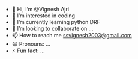 - 👋 Hi, I’m @Vignesh Ajri
- 👀 I’m interested in coding
- 🌱 I’m currently learning python DRF
- 💞️ I’m looking to collaborate on ...
- 📫 How to reach me ssvignesh2003@gmail.com
- 😄 Pronouns: ...
- ⚡ Fun fact: ...

<!---
Vignesh-Ajri/Vignesh-Ajri is a ✨ special ✨ repository because its `README.md` (this file) appears on your GitHub profile.
You can click the Preview link to take a look at your changes.
--->
